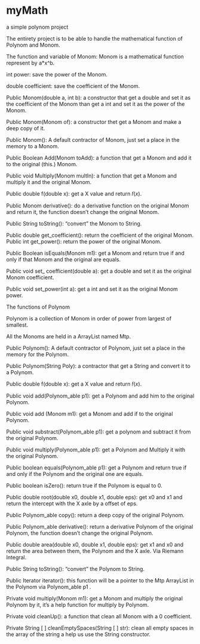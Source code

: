 # myMath
a simple polynom project

 The entirety project is to be able to handle the mathematical function of Polynom and Monom.
 
The function and variable of Monom: Monom is a mathematical function  represent by a*x^b.

int power: save the power of the Monom.

double coefficient: save the coefficient of the Monom.

Public Monom(double a, int b): a constructor that get a double and set it as the coefficient  of the Monom than get a int and set it as the power of the Monom.

Public Monom(Monom of): a constructor thet get a Monom and make a deep copy of it. 

Public Monom(): A default contractor of Monom, just set a place in the memory to a Monom. 

Public Boolean Add(Monom toAdd): a function that get a Monom and add it to the original (this.) Monom.  

Public void Multiply(Monom multIn): a function that get a Monom and multiply it and the original Monom. 

Public double f(double x): get a X value and return 𝑓(𝑥). 

Public Monom derivative(): do a derivative function on the original Monom and return it, the function doesn’t change the original Monom.  

Public String toString(): “convert” the Monom to String. 

Public double get_coefficient(): return the coefficient of the original Monom. Public int get_power(): return the power of the original Monom. 

Public Boolean isEquals(Monom m1): get a Monom and return true if and only if that Monom and the original are equals. 

Public void set_ coefficient(double a): get a double and set it as the original Monom  coefficient. 

Public void set_power(int a): get a int and set it as the original Monom power. 
 
The functions of Polynom 

Polynom is a collection of Monom in order of power from largest of smallest. 

All the Monoms are held in a ArrayList named Mtp. 

Public Polynom(): A default contractor of Polynom, just set a place in the memory for the Polynom. 

Public Polynom(String Poly): a contractor that get a String and convert it to a Polynom. 

Public double f(double x): get a X value and return 𝑓(𝑥). 

Public void add(Polynom_able p1): get a Polynom and add him to the original Polynom. 

Public void add (Monom m1): get a Monom and add if to the original Polynom. 

Public void substract(Polynom_able p1): get a polynom and subtract it from the original Polynom.  

Public void multiply(Polynom_able p1): get a Polynom and Multiply it with the original Polynom. 

Public boolean equals(Polynom_able p1): get a Polynom and return true if and only if the Polynom and the original one are equals. 

Public boolean isZero(): return true if the Polynom is equal to 0. 

Public double root(double x0, double x1, double eps): get x0 and x1 and return the intercept with the X axle by a offset of eps.  

Public Polynom_able copy(): return a deep copy of the original Polynom. 

Public Polynom_able derivative(): return a derivative Polynom of the original Polynom, the function doesn’t change the original Polynom.  

Public double area(double x0, double x1, double eps): get x1 and x0 and return the area between them, the Polynom and the X axle. Via Riemann Integral.

Public String toString(): “convert” the Polynom to String. 

Public Iterator<Monom> iterator(): this function will be a pointer to the Mtp ArrayList in the Polynom via Polynom_able p1 .

Private void multiply(Monom m1): get a Monom and multiply the original Polynom by it, it’s a help function for multiply by Polynom. 

Private void cleanUp(): a function that clean all Monom with a 0 coefficient. 

Private String [ ] cleanEmptySpaces(String [ ] str): clean all empty spaces in the array of the string a help us use the String constructor.
